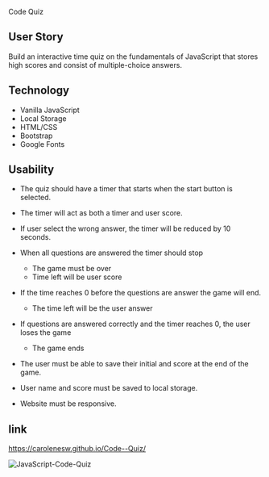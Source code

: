 
Code Quiz

## User Story 

Build an interactive time quiz on the fundamentals of JavaScript that stores high scores and consist of multiple-choice answers.

## Technology

- Vanilla JavaScript
- Local Storage 
- HTML/CSS
- Bootstrap
- Google Fonts  

## Usability

- The quiz should have a timer that starts when the start button is selected. 
- The timer will act as both a timer and user score. 
- If user select the wrong answer, the timer will be reduced by 10 seconds.
- When all questions are answered the timer should stop
    - The game must be over
    - Time left will be user score

- If the time reaches 0 before the questions are answer the game will end.
    - The time left will be the user answer
- If questions are answered correctly and the timer reaches 0, the user loses the game
    - The game ends

- The user must be able to save their initial and score at the end of the game.
- User name and score must be saved to local storage.  
- Website must be responsive. 


## link

https://carolenesw.github.io/Code--Quiz/

![JavaScript-Code-Quiz]("code-quiz.png")





